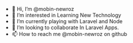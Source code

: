 - 👋 Hi, I’m @mobin-newroz
- 👀 I’m interested in Learning New Technology
- 🌱 I’m currently playing with Laravel and Node
- 💞️ I’m looking to collaborate In Laravel Apps.
- 📫 How to reach me @mobin-newroz on github

<!---
mobin-newroz/mobin-newroz is a ✨ special ✨ repository because its `README.md` (this file) appears on your GitHub profile.
You can click the Preview link to take a look at your changes.
--->
